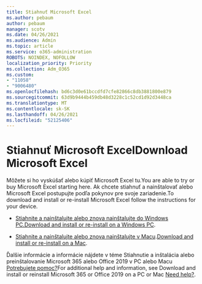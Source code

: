 ```yaml
---
title: Stiahnuť Microsoft Excel
ms.author: pebaum
author: pebaum
manager: scotv
ms.date: 04/26/2021
ms.audience: Admin
ms.topic: article
ms.service: o365-administration
ROBOTS: NOINDEX, NOFOLLOW
localization_priority: Priority
ms.collection: Adm_O365
ms.custom:
- "11058"
- "9006480"
ms.openlocfilehash: bd6c3d0e61bccdfd7cfe82866c8db3881800e879
ms.sourcegitcommit: 63d9b9444b459db48d3228c1c52cd1d92d3448ca
ms.translationtype: MT
ms.contentlocale: sk-SK
ms.lasthandoff: 04/26/2021
ms.locfileid: "52125406"
---
```

# <a name="download-microsoft-excel"></a><span data-ttu-id="deda9-102">Stiahnuť Microsoft Excel</span><span class="sxs-lookup"><span data-stu-id="deda9-102">Download Microsoft Excel</span></span>

<span data-ttu-id="deda9-103">Môžete si ho vyskúšať alebo kúpiť Microsoft Excel tu.</span><span class="sxs-lookup"><span data-stu-id="deda9-103">You are able to try or buy Microsoft Excel starting here.</span></span> <span data-ttu-id="deda9-104">Ak chcete stiahnuť a nainštalovať alebo Microsoft Excel postupujte podľa pokynov pre svoje zariadenie.</span><span class="sxs-lookup"><span data-stu-id="deda9-104">To download and install or re-install Microsoft Excel follow the instructions for your device.</span></span> 

- <span data-ttu-id="deda9-105">[Stiahnite a nainštalujte alebo znova nainštalujte do Windows PC.](https://support.microsoft.com/office/download-and-install-or-reinstall-microsoft-365-or-office-2019-on-a-pc-or-mac-4414eaaf-0478-48be-9c42-23adc4716658?ui=en-us&rs=en-us&ad=us#InstallSteps=Install_on_a_PC)</span><span class="sxs-lookup"><span data-stu-id="deda9-105">[Download and install or re-install on a Windows PC](https://support.microsoft.com/office/download-and-install-or-reinstall-microsoft-365-or-office-2019-on-a-pc-or-mac-4414eaaf-0478-48be-9c42-23adc4716658?ui=en-us&rs=en-us&ad=us#InstallSteps=Install_on_a_PC).</span></span> 

- <span data-ttu-id="deda9-106">[Stiahnite a nainštalujte alebo znova nainštalujte v Macu](https://support.microsoft.com/office/download-and-install-or-reinstall-microsoft-365-or-office-2019-on-a-pc-or-mac-4414eaaf-0478-48be-9c42-23adc4716658?ui=en-us&rs=en-us&ad=us#InstallSteps=Install_on_a_Mac).</span><span class="sxs-lookup"><span data-stu-id="deda9-106">[Download and install or re-install on a Mac](https://support.microsoft.com/office/download-and-install-or-reinstall-microsoft-365-or-office-2019-on-a-pc-or-mac-4414eaaf-0478-48be-9c42-23adc4716658?ui=en-us&rs=en-us&ad=us#InstallSteps=Install_on_a_Mac).</span></span> 

<span data-ttu-id="deda9-107">Ďalšie informácie a informácie nájdete v téme Stiahnutie a inštalácia alebo preinštalovanie Microsoft 365 alebo Office 2019 v PC alebo Macu [Potrebujete pomoc?](https://support.microsoft.com/office/download-and-install-or-reinstall-microsoft-365-or-office-2019-on-a-pc-or-mac-4414eaaf-0478-48be-9c42-23adc4716658?ui=en-us&rs=en-us&ad=us#InstallSteps=need_help)</span><span class="sxs-lookup"><span data-stu-id="deda9-107">For additional help and information, see Download and install or reinstall Microsoft 365 or Office 2019 on a PC or Mac [Need help?](https://support.microsoft.com/office/download-and-install-or-reinstall-microsoft-365-or-office-2019-on-a-pc-or-mac-4414eaaf-0478-48be-9c42-23adc4716658?ui=en-us&rs=en-us&ad=us#InstallSteps=need_help).</span></span> 
